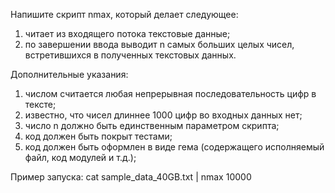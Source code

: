 Напишите скрипт nmax, который делает следующее:
1) читает из входящего потока текстовые данные;
2) по завершении ввода выводит n самых больших целых чисел, встретившихся в полученных текстовых данных.

Дополнительные указания:
1) числом считается любая непрерывная последовательность цифр в тексте;
2) известно, что чисел длиннее 1000 цифр во входных данных нет;
3) число n должно быть единственным параметром скрипта;
4) код должен быть покрыт тестами;
5) код должен быть оформлен в виде гема (содержащего исполняемый файл, код модулей и т.д.);

Пример запуска:
cat sample_data_40GB.txt | nmax 10000
